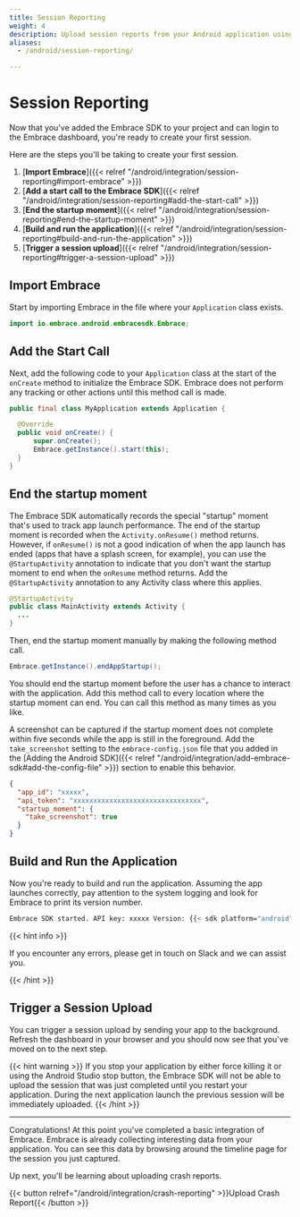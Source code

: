 ```yaml
---
title: Session Reporting
weight: 4
description: Upload session reports from your Android application using the Embrace SDK
aliases:
  - /android/session-reporting/

---
```

# Session Reporting

Now that you've added the Embrace SDK to your project and can login to the Embrace dashboard, you're ready to create your first session.

Here are the steps you'll be taking to create your first session.

1. [**Import Embrace**]({{< relref "/android/integration/session-reporting#import-embrace" >}})
1. [**Add a start call to the Embrace SDK**]({{< relref "/android/integration/session-reporting#add-the-start-call" >}})
1. [**End the startup moment**]({{< relref "/android/integration/session-reporting#end-the-startup-moment" >}})
1. [**Build and run the application**]({{< relref "/android/integration/session-reporting#build-and-run-the-application" >}})
1. [**Trigger a session upload**]({{< relref "/android/integration/session-reporting#trigger-a-session-upload" >}})

## Import Embrace

Start by importing Embrace in the file where your `Application` class exists.

```java
import io.embrace.android.embracesdk.Embrace;
```

## Add the Start Call

Next, add the following code to your `Application` class at the start of the `onCreate` method to initialize the Embrace SDK.
Embrace does not perform any tracking or other actions until this method call is made.

```java
public final class MyApplication extends Application {

  @Override
  public void onCreate() {
      super.onCreate();
      Embrace.getInstance().start(this);
  }
}
```

## End the startup moment

The Embrace SDK automatically records the special "startup" moment that's used to track app launch performance.
The end of the startup moment is recorded when the `Activity.onResume()` method returns.
However, if `onResume()` is not a good indication of when the app launch has ended (apps that have a splash screen, for example),
you can use the `@StartupActivity` annotation to indicate that you don't want the startup moment to end when the `onResume` method returns.
Add the `@StartupActivity` annotation to any Activity class where this applies.

```java
@StartupActivity
public class MainActivity extends Activity {
  ...
}
```

Then, end the startup moment manually by making the following method call.

```java
Embrace.getInstance().endAppStartup();
```

You should end the startup moment before the user has a chance to interact with the application.
Add this method call to every location where the startup moment can end. You can call this method as many times as you like.

A screenshot can be captured if the startup moment does not complete within five seconds while the app is still in the foreground.
Add the `take_screenshot` setting to the `embrace-config.json` file that you added in the [Adding the Android SDK]({{< relref "/android/integration/add-embrace-sdk#add-the-config-file" >}}) section to enable this behavior.

```json
{
  "app_id": "xxxxx",
  "api_token": "xxxxxxxxxxxxxxxxxxxxxxxxxxxxxxxx",
  "startup_moment": {
    "take_screenshot": true
  }
}
```

## Build and Run the Application

Now you're ready to build and run the application. Assuming the app launches correctly,
pay attention to the system logging and look for Embrace to print its version number.

```sh
Embrace SDK started. API key: xxxxx Version: {{< sdk platform="android" >}}
```

{{< hint info >}}

If you encounter any errors, please get in touch on Slack and we can assist you.

{{< /hint >}}

## Trigger a Session Upload

You can trigger a session upload by sending your app to the background. Refresh the dashboard in
your browser and you should now see that you've moved on to the next step.

{{< hint warning >}}
If you stop your application by either force killing it or using the Android Studio stop button, 
the Embrace SDK will not be able to upload the session that was just completed until you restart 
your application. During the next application launch the previous session will be immediately uploaded. 
{{< /hint >}}

---

Congratulations! At this point you've completed a basic integration of Embrace.
Embrace is already collecting interesting data from your application. You can
see this data by browsing around the timeline page for the session you just captured.

Up next, you'll be learning about uploading crash reports.

{{< button relref="/android/integration/crash-reporting" >}}Upload Crash Report{{< /button >}}
